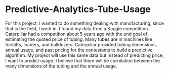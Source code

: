 # Predictive-Analytics-Tube-Usage
For this project, I wanted to do something dealing with manufacturing, since that is the field, I work in. I found my data from a Kaggle competition. Caterpillar had a competition about 5 years ago with the end goal of estimating the quoted price of tubing. Many tubes are in machines like forklifts, loaders, and bulldozers. Caterpillar provided tubing dimensions, annual usage, and past pricing for the contestants to build a predictive algorithm. My project will use this same data but instead of predicting price, I want to predict usage. I believe that there will be correlation between the many dimensions of the tubing and the annual usage.
